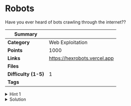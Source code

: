 # Robots

Have you ever heard of bots crawling through the internet??

| Summary              |                              |
| -------------------- | ---------------------------- |
| **Category**         | Web Exploitation             |
| **Points**           | 1000                         |
| **Links**            | https://hexrobots.vercel.app |
| **Files**            |                              |
| **Difficulty (1-5)** | 1                            |
| **Tags**             |                              |

<details>
  <summary>Hint 1</summary>

Check in robots.txt

</details>

<details>
  <summary>Solution</summary>
  
Check inside `https://hexrobots.vercel.app/robots.txt`, and you'll see three files,

```
User-agent: *

Disallow: /26022003.html
Disallow: /10122003.html
Disallow: /18112002.html
```

You can see, these three urls are specified not to lookup by bots. But still there are three options, open each of the files with `https://hexrobots.vercel.app/<htmlfile>.html` and get the flag. Beaware of the ⚠️fake flag.

<details>
  <summary>Disclose answer ?</summary>

```copy
CTF{r0b0t5_m1ght_m@lfunct10n_s0met1mes}
```

</details>

</details>
